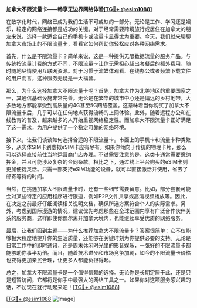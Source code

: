 **加拿大不限流量卡——畅享无边界网络体验[[TG💪+ @esim1088](https://t.me/s/esim1088)]**

在数字化时代，网络已成为我们生活不可或缺的一部分。无论是工作、学习还是娱乐，稳定的网络连接都是成功的关键。对于经常需要跨境旅行或居住在加拿大的朋友来说，选择一款适合自己的手机卡或流量卡显得尤为重要。今天，我们就来聊聊加拿大市场上的不限流量卡，看看它如何帮助你轻松应对各种网络需求。

首先，什么是不限流量卡？简单来说，这是一种提供无限数据流量的服务产品。与传统按流量计费的方式不同，不限流量卡让你无需担心超出套餐后的额外费用，随时随地尽情使用互联网资源。对于习惯于流媒体观看、在线办公或者频繁下载文件的用户而言，这种服务无疑是一大福音。

那么，为什么选择加拿大不限流量卡呢？首先，加拿大作为北美地区的重要国家之一，其通信基础设施非常完善。无论是在繁华的城市中心还是偏远的乡村地带，大多数地方都能享受到高质量的4G甚至5G网络覆盖。这意味着当你购买了加拿大不限流量卡后，几乎可以在任何地点获得流畅的上网体验。此外，随着远程办公和在线教育的普及，越来越多的人开始重视网络稳定性。而加拿大不限流量卡正好满足了这一需求，为用户提供了一个稳定可靠的网络环境。

接下来，让我们谈谈如何选择合适的不限流量卡。市面上的手机卡和流量卡种类繁多，从实体SIM卡到虚拟eSIM卡应有尽有。如果你倾向于传统的物理卡片，那么可以选择直接前往当地运营商门店办理。不过需要注意的是，这类卡通常需要缴纳押金，并且可能涉及复杂的合同条款。相比之下，通过线上平台购买的eSIM卡则更加便捷灵活。只需一部支持eSIM功能的设备，就可以直接激活并使用，省去了邮寄等待的时间。

当然，在挑选加拿大不限流量卡时，还有一些细节需要留意。比如，部分套餐可能会对某些特定的应用程序进行限速，例如P2P文件共享或高清视频播放等。因此，在决定之前最好仔细阅读相关说明文档，确保所选方案符合个人的实际需求。另外，考虑到国际漫游的情况，建议优先考虑那些在全球范围内享有广泛合作伙伴关系的服务商，这样即使你偶尔离开加拿大境内，也能继续享受优质的网络服务。

最后，让我们回到主题——为什么推荐加拿大不限流量卡？答案很简单：它不仅能够极大程度地提升你的生活质量，还能够在关键时刻为你提供必要的支持。无论是日常工作中的即时通讯，还是周末休闲时光里的影音娱乐，一张好的不限流量卡都能够助你事半功倍。而且，随着技术进步和市场竞争加剧，如今的不限流量卡价格也变得更加亲民合理，让更多人都能负担得起。

总之，加拿大不限流量卡是一个值得信赖的选择。无论你是长期定居于此，还是只是短暂访问，它都将是你手中最强大的网络工具之一。如果你对这项服务感兴趣的话，不妨现在就行动起来吧！[[TG💪+ @esim1088](https://t.me/s/esim1088)]

[[TG💪+ @esim1088](https://t.me/s/esim1088) ![Image](https://i.postimg.cc/4NQfJmqS/Snipaste-2025-05-13-00-14-12.png)]